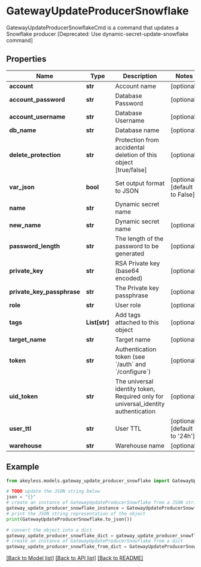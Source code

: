 # GatewayUpdateProducerSnowflake

GatewayUpdateProducerSnowflakeCmd is a command that updates a Snowflake producer [Deprecated: Use dynamic-secret-update-snowflake command]

## Properties

Name | Type | Description | Notes
------------ | ------------- | ------------- | -------------
**account** | **str** | Account name | [optional] 
**account_password** | **str** | Database Password | [optional] 
**account_username** | **str** | Database Username | [optional] 
**db_name** | **str** | Database name | [optional] 
**delete_protection** | **str** | Protection from accidental deletion of this object [true/false] | [optional] 
**var_json** | **bool** | Set output format to JSON | [optional] [default to False]
**name** | **str** | Dynamic secret name | 
**new_name** | **str** | Dynamic secret name | [optional] 
**password_length** | **str** | The length of the password to be generated | [optional] 
**private_key** | **str** | RSA Private key (base64 encoded) | [optional] 
**private_key_passphrase** | **str** | The Private key passphrase | [optional] 
**role** | **str** | User role | [optional] 
**tags** | **List[str]** | Add tags attached to this object | [optional] 
**target_name** | **str** | Target name | [optional] 
**token** | **str** | Authentication token (see &#x60;/auth&#x60; and &#x60;/configure&#x60;) | [optional] 
**uid_token** | **str** | The universal identity token, Required only for universal_identity authentication | [optional] 
**user_ttl** | **str** | User TTL | [optional] [default to '24h']
**warehouse** | **str** | Warehouse name | [optional] 

## Example

```python
from akeyless.models.gateway_update_producer_snowflake import GatewayUpdateProducerSnowflake

# TODO update the JSON string below
json = "{}"
# create an instance of GatewayUpdateProducerSnowflake from a JSON string
gateway_update_producer_snowflake_instance = GatewayUpdateProducerSnowflake.from_json(json)
# print the JSON string representation of the object
print(GatewayUpdateProducerSnowflake.to_json())

# convert the object into a dict
gateway_update_producer_snowflake_dict = gateway_update_producer_snowflake_instance.to_dict()
# create an instance of GatewayUpdateProducerSnowflake from a dict
gateway_update_producer_snowflake_from_dict = GatewayUpdateProducerSnowflake.from_dict(gateway_update_producer_snowflake_dict)
```
[[Back to Model list]](../README.md#documentation-for-models) [[Back to API list]](../README.md#documentation-for-api-endpoints) [[Back to README]](../README.md)


